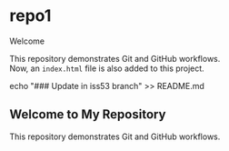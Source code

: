 # repo1

Welcome

This repository demonstrates Git and GitHub workflows.  
Now, an `index.html` file is also added to this project.

echo "### Update in iss53 branch" >> README.md


## Welcome to My Repository
This repository demonstrates Git and GitHub workflows.

